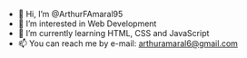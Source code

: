 - 👋 Hi, I’m @ArthurFAmaral95
- 👀 I’m interested in Web Development
- 🌱 I’m currently learning HTML, CSS and JavaScript
- 📫 You can reach me by e-mail: arthuramaral6@gmail.com

<!---
ArthurFAmaral95/ArthurFAmaral95 is a ✨ special ✨ repository because its `README.md` (this file) appears on your GitHub profile.
You can click the Preview link to take a look at your changes.
--->
